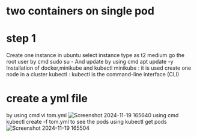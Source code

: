 # two containers on single pod
# step 1
Create one instance in ubuntu 
select instance type as t2 medium
go the root user by cmd sudo su -
And update  by using cmd apt update -y
Installation of docker,minikube and  kubectl
minikube : it is used create one node in a cluster
kubectl : kubectl is the command-line interface (CLI)
# create a yml file
by using cmd vi tom.yml
![Screenshot 2024-11-19 165640](https://github.com/user-attachments/assets/2a5927cd-8f7a-4ea9-b5ab-ddfd8256e8b6)
using cmd kubectl create -f tom.yml
to see the pods using kubectl get pods
![Screenshot 2024-11-19 165504](https://github.com/user-attachments/assets/c275625c-ff8d-4b50-8185-a5666ae47644)

